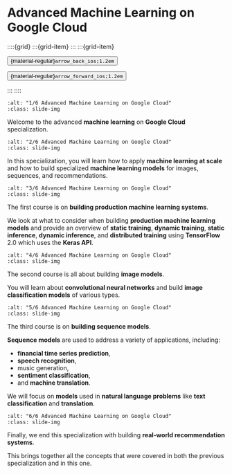 # Advanced Machine Learning on Google Cloud

<aside class="margin sidebar">

::::{grid}
:::{grid-item}
:::
:::{grid-item}
<div id="slide-controls" class="btn-toolbar justify-content-between">

<button id="arrow_back" class="sd-btn">{material-regular}`arrow_back_ios;1.2em`</button>

<button id="arrow_forward" class="sd-btn">{material-regular}`arrow_forward_ios;1.2em`</button>
</div>
:::
::::
</aside>
<div class="slides">
<div>

```{image} ../../../images/gcp_courses/production_ml_systems/intro_to_advanced_ml_on_gcp/advanced_ml_on_gcp/001.jpg
:alt: "1/6 Advanced Machine Learning on Google Cloud"
:class: slide-img
```
<div class="cell tag_remove-input tag_output_scroll docutils container">
<div class="cell_output docutils container">

Welcome to the advanced **machine learning** on **Google Cloud** specialization.
</div>
</div>
</div>
</div>
<div class="slides">
<div>

```{image} ../../../images/gcp_courses/production_ml_systems/intro_to_advanced_ml_on_gcp/advanced_ml_on_gcp/002.jpg
:alt: "2/6 Advanced Machine Learning on Google Cloud"
:class: slide-img
```
<div class="cell tag_remove-input tag_output_scroll docutils container">
<div class="cell_output docutils container">

In this specialization, you will learn how to apply **machine learning at scale** and how to build specialized **machine learning models** for images, sequences, and
recommendations.
</div>
</div>
</div>
</div>
<div class="slides">
<div>

```{image} ../../../images/gcp_courses/production_ml_systems/intro_to_advanced_ml_on_gcp/advanced_ml_on_gcp/003.jpg
:alt: "3/6 Advanced Machine Learning on Google Cloud"
:class: slide-img
```
<div class="cell tag_remove-input tag_output_scroll docutils container">
<div class="cell_output docutils container">

The first course is on **building production machine learning systems**. 

We look at what to consider when building **production machine learning models** and
provide an overview of **static training**, **dynamic training**, **static inference**,
**dynamic inference**, and **distributed training** using **TensorFlow** 2.0 which uses
the **Keras API**.
</div>
</div>
</div>
</div>
<div class="slides">
<div>

```{image} ../../../images/gcp_courses/production_ml_systems/intro_to_advanced_ml_on_gcp/advanced_ml_on_gcp/004.jpg
:alt: "4/6 Advanced Machine Learning on Google Cloud"
:class: slide-img
```
<div class="cell tag_remove-input tag_output_scroll docutils container">
<div class="cell_output docutils container">

The second course is all about building **image models**. 

You will learn about **convolutional neural networks** and build **image classification models** of various types.
</div>
</div>
</div>
</div>
<div class="slides">
<div>

```{image} ../../../images/gcp_courses/production_ml_systems/intro_to_advanced_ml_on_gcp/advanced_ml_on_gcp/005.jpg
:alt: "5/6 Advanced Machine Learning on Google Cloud"
:class: slide-img
```
<div class="cell tag_remove-input tag_output_scroll docutils container">
<div class="cell_output docutils container">

The third course is on **building sequence models**. 

**Sequence models** are used to address a variety of applications, including: 
* **financial time series prediction**,
* **speech recognition**, 
* music generation, 
* **sentiment classification**, 
* and **machine translation**. 

We will focus on **models** used in **natural language problems** like **text classification** and **translation**.
</div>
</div>
</div>
</div>
<div class="slides">
<div>

```{image} ../../../images/gcp_courses/production_ml_systems/intro_to_advanced_ml_on_gcp/advanced_ml_on_gcp/006.jpg
:alt: "6/6 Advanced Machine Learning on Google Cloud"
:class: slide-img
```
<div class="cell tag_remove-input tag_output_scroll docutils container">
<div class="cell_output docutils container">

Finally, we end this specialization with building **real-world recommendation
systems**.

This brings together all the concepts that were covered in both the previous
specialization and in this one.
</div>
</div>
</div>
</div>
